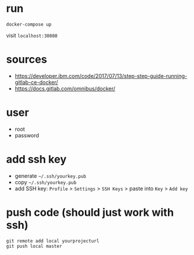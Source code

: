 # run

```
docker-compose up
```

visit `localhost:30080`

# sources

- https://developer.ibm.com/code/2017/07/13/step-step-guide-running-gitlab-ce-docker/
- https://docs.gitlab.com/omnibus/docker/

# user

- root
- password

# add ssh key

- generate `~/.ssh/yourkey.pub`
- copy `~/.ssh/yourkey.pub`
- add SSH key: `Profile` > `Settings` > `SSH Keys` > paste into `Key` > `Add key`

# push code (should just work with ssh)

```
git remote add local yourprojecturl
git push local master
```
